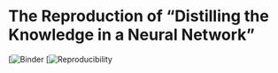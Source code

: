 # The Reproduction of “Distilling the Knowledge in a Neural Network”

[![Binder](https://img.shields.io/badge/Neural%20Networks-Distillation-brightgreen)
[![Reproducibility](https://img.shields.io/badge/Neural%20Networks-Distillation-brightgreen)


